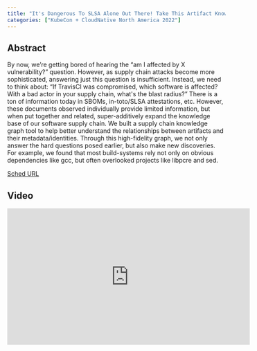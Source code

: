 ```yaml
---
title: "It's Dangerous To SLSA Alone Out There! Take This Artifact Knowledge Graph! - Mihai Maruseac, Google & Michael Lieberman, Independent"
categories: ["KubeCon + CloudNative North America 2022"]
---
```


## Abstract

By now, we’re getting bored of hearing the “am I affected by X vulnerability?” question. However, as supply chain attacks become more sophisticated, answering just this question is insufficient. Instead, we need to think about: “If TravisCI was compromised, which software is affected? With a bad actor in your supply chain, what's the blast radius?” There is a ton of information today in SBOMs, in-toto/SLSA attestations, etc. However, these documents observed individually provide limited information, but when put together and related, super-additively expand the knowledge base of our software supply chain. We built a supply chain knowledge graph tool to help better understand the relationships between artifacts and their metadata/identities. Through this high-fidelity graph, we not only answer the hard questions posed earlier, but also make new discoveries. For example, we found that most build-systems rely not only on obvious dependencies like gcc, but often overlooked projects like libpcre and sed.

[Sched URL](https://kccncna2022.sched.com/event/acf3ff8c7b802598cf6ed36e41a92eb8)

## Video

<iframe width='560' height='315' src='https://www.youtube.com/embed/xFRNgIEzbkA' frameborder='0' allow='accelerometer; autoplay; encrypted-media; gyroscope; picture-in-picture' allowfullscreen></iframe>
